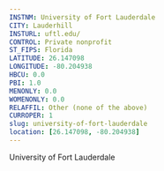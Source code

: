 ```yaml
---
INSTNM: University of Fort Lauderdale
CITY: Lauderhill
INSTURL: uftl.edu/
CONTROL: Private nonprofit
ST_FIPS: Florida
LATITUDE: 26.147098
LONGITUDE: -80.204938
HBCU: 0.0
PBI: 1.0
MENONLY: 0.0
WOMENONLY: 0.0
RELAFFIL: Other (none of the above)
CURROPER: 1
slug: university-of-fort-lauderdale
location: [26.147098, -80.204938]
---
```

University of Fort Lauderdale